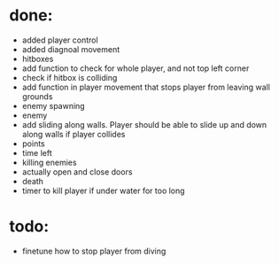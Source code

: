 # done:
* added player control
* added diagnoal movement
* hitboxes
* add function to check for whole player, and not top left corner
* check if hitbox is colliding
* add function in player movement that stops player from leaving wall grounds
* enemy spawning
* enemy
* add sliding along walls. Player should be able to slide up and down along walls if player collides
* points
* time left
* killing enemies
* actually open and close doors 
* death
* timer to kill player if under water for too long 

# todo: 

* finetune how to stop player from diving




